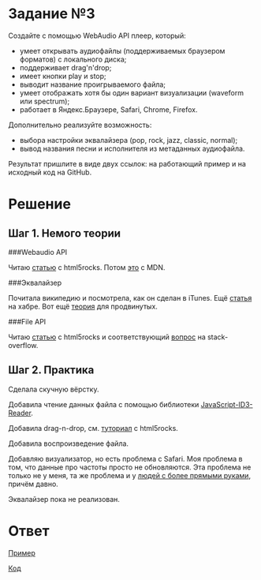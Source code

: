Задание №3
==========

Создайте с помощью WebAudio API плеер, который:

+ умеет открывать аудиофайлы (поддерживаемых браузером форматов) с локального диска;
+ поддерживает drag'n'drop;
+ имеет кнопки play и stop;
+ выводит название проигрываемого файла;
+ умеет отображать хотя бы один вариант визуализации (waveform или spectrum);
+ работает в Яндекс.Браузере, Safari, Chrome, Firefox.

Дополнительно реализуйте возможность:

+ выбора настройки эквалайзера (pop, rock, jazz, classic, normal);
+ вывод названия песни и исполнителя из метаданных аудиофайла.

Результат пришлите в виде двух ссылок: на работающий пример и на исходный код на GitHub.

Решение
=======

Шаг 1. Немого теории
--------------------

###Webaudio API

Читаю [статью](http://www.html5rocks.com/en/tutorials/webaudio/intro/) c html5rocks. 
Потом [это](https://developer.mozilla.org/en-US/docs/Web/API/Web_Audio_API) с MDN.

###Эквалайзер

Почитала википедию и посмотрела, как он сделан в iTunes. Ещё [статья](http://habrahabr.ru/post/240819/) на хабре.
Вот ещё [теория](http://clippu.net/threads/nastrojka-ehkvalajzera-osnovy-tembrovoj-korrekcii.571/) для продвинутых.

###File API

Читаю [статью](http://www.html5rocks.com/ru/tutorials/file/dndfiles/) c html5rocks 
и соответствующий [вопрос](http://stackoverflow.com/questions/14074833/using-local-file-for-web-audio-api-in-javascript) на stack-overflow.

Шаг 2. Практика
---------------

Сделала скучную вёрстку.

Добавила чтение данных файла с помощью библиотеки [JavaScript-ID3-Reader](https://github.com/aadsm/JavaScript-ID3-Reader).

Добавила drag-n-drop, см. [туториал](http://www.html5rocks.com/en/tutorials/file/dndfiles) с html5rocks.

Добавила воспроизведение файла.

Добавляю визуализатор, но есть проблема с Safari. Моя проблема в том, что данные про частоты просто не обновляются. Эта проблема не только не у меня, та же проблема и у [людей с более прямыми руками](https://github.com/jsantell/web-audio-api-bugs/tree/gh-pages/MediaElement-to-AnalyserNode), причём давно.

Эквалайзер пока не реализован.

Ответ
=====

[Пример](http://oktosha.github.io/shri2015/task3/)

[Код](https://github.com/Oktosha/shri2015/tree/master/task3)